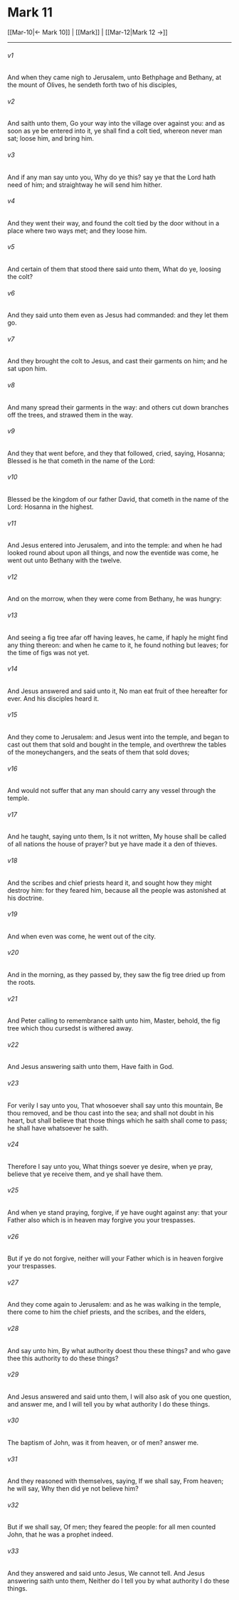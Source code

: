 # Mark 11

[[Mar-10|← Mark 10]] | [[Mark]] | [[Mar-12|Mark 12 →]]
***

###### v1
And when they came nigh to Jerusalem, unto Bethphage and Bethany, at the mount of Olives, he sendeth forth two of his disciples,
###### v2
And saith unto them, Go your way into the village over against you: and as soon as ye be entered into it, ye shall find a colt tied, whereon never man sat; loose him, and bring him.
###### v3
And if any man say unto you, Why do ye this? say ye that the Lord hath need of him; and straightway he will send him hither.
###### v4
And they went their way, and found the colt tied by the door without in a place where two ways met; and they loose him.
###### v5
And certain of them that stood there said unto them, What do ye, loosing the colt?
###### v6
And they said unto them even as Jesus had commanded: and they let them go.
###### v7
And they brought the colt to Jesus, and cast their garments on him; and he sat upon him.
###### v8
And many spread their garments in the way: and others cut down branches off the trees, and strawed them in the way.
###### v9
And they that went before, and they that followed, cried, saying, Hosanna; Blessed is he that cometh in the name of the Lord:
###### v10
Blessed be the kingdom of our father David, that cometh in the name of the Lord: Hosanna in the highest.
###### v11
And Jesus entered into Jerusalem, and into the temple: and when he had looked round about upon all things, and now the eventide was come, he went out unto Bethany with the twelve.
###### v12
And on the morrow, when they were come from Bethany, he was hungry:
###### v13
And seeing a fig tree afar off having leaves, he came, if haply he might find any thing thereon: and when he came to it, he found nothing but leaves; for the time of figs was not yet. 
###### v14
And Jesus answered and said unto it, No man eat fruit of thee hereafter for ever. And his disciples heard it.
###### v15
And they come to Jerusalem: and Jesus went into the temple, and began to cast out them that sold and bought in the temple, and overthrew the tables of the moneychangers, and the seats of them that sold doves;
###### v16
And would not suffer that any man should carry any vessel through the temple.
###### v17
And he taught, saying unto them, Is it not written, My house shall be called of all nations the house of prayer? but ye have made it a den of thieves.
###### v18
And the scribes and chief priests heard it, and sought how they might destroy him: for they feared him, because all the people was astonished at his doctrine.
###### v19
And when even was come, he went out of the city.
###### v20
And in the morning, as they passed by, they saw the fig tree dried up from the roots.
###### v21
And Peter calling to remembrance saith unto him, Master, behold, the fig tree which thou cursedst is withered away.
###### v22
And Jesus answering saith unto them, Have faith in God.
###### v23
For verily I say unto you, That whosoever shall say unto this mountain, Be thou removed, and be thou cast into the sea; and shall not doubt in his heart, but shall believe that those things which he saith shall come to pass; he shall have whatsoever he saith.
###### v24
Therefore I say unto you, What things soever ye desire, when ye pray, believe that ye receive them, and ye shall have them.
###### v25
And when ye stand praying, forgive, if ye have ought against any: that your Father also which is in heaven may forgive you your trespasses.
###### v26
But if ye do not forgive, neither will your Father which is in heaven forgive your trespasses.
###### v27
And they come again to Jerusalem: and as he was walking in the temple, there come to him the chief priests, and the scribes, and the elders,
###### v28
And say unto him, By what authority doest thou these things? and who gave thee this authority to do these things?
###### v29
And Jesus answered and said unto them, I will also ask of you one question, and answer me, and I will tell you by what authority I do these things.
###### v30
The baptism of John, was it from heaven, or of men? answer me.
###### v31
And they reasoned with themselves, saying, If we shall say, From heaven; he will say, Why then did ye not believe him?
###### v32
But if we shall say, Of men; they feared the people: for all men counted John, that he was a prophet indeed.
###### v33
And they answered and said unto Jesus, We cannot tell. And Jesus answering saith unto them, Neither do I tell you by what authority I do these things. 
